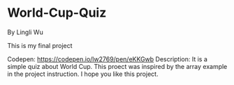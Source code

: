 # World-Cup-Quiz
By Lingli Wu

This is my final project

Codepen: https://codepen.io/lw2769/pen/eKKGwb
Description: It is a simple quiz about World Cup. This proect was inspired by the array example in the project instruction. I hope you like this project.
